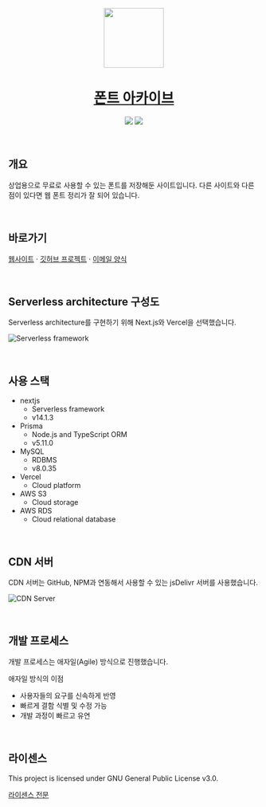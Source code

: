 <p align="center">
  <a href="#">
      <img src="https://fonts-archive.s3.ap-northeast-2.amazonaws.com/logo_squared.png" height="120">
      <h1 align="center">폰트 아카이브</h1>
  </a>
  <p align="center">
    <img src="https://img.shields.io/badge/Compatible%20with-Node%20v18.+-%2337873A"/>
    <img src="https://img.shields.io/badge/Protected%20under-GPL%20v3.0-blue"/>
  </p>
</p>

&nbsp;

## 개요

상업용으로 무료로 사용할 수 있는 폰트를 저장해둔 사이트입니다. 다른 사이트와 다른 점이 있다면 웹 폰트 정리가 잘 되어 있습니다.

&nbsp;

## 바로가기

[웹사이트](https://fonts.taedonn.com) · [깃허브 프로젝트](https://github.com/fonts-archive) · [이메일 양식](https://github.com/taedonn/fonts-archive-email-template)

&nbsp;

## Serverless architecture 구성도

Serverless architecture를 구현하기 위해 Next.js와 Vercel을 선택했습니다.

![Serverless framework](https://fonts-archive.s3.ap-northeast-2.amazonaws.com/readme-serverless-architecture.svg)

&nbsp;

## 사용 스택

- nextjs
  - Serverless framework
  - v14.1.3
- Prisma
  - Node.js and TypeScript ORM
  - v5.11.0
- MySQL
  - RDBMS
  - v8.0.35
- Vercel
  - Cloud platform
- AWS S3
  - Cloud storage
- AWS RDS
  - Cloud relational database

&nbsp;

## CDN 서버

CDN 서버는 GitHub, NPM과 연동해서 사용할 수 있는 jsDelivr 서버를 사용했습니다.

![CDN Server](https://fonts-archive.s3.ap-northeast-2.amazonaws.com/readme-cdn-server.svg)

&nbsp;

## 개발 프로세스

개발 프로세스는 애자일(Agile) 방식으로 진행했습니다.

애자일 방식의 이점

- 사용자들의 요구를 신속하게 반영
- 빠르게 결함 식별 및 수정 가능
- 개발 과정이 빠르고 유연

&nbsp;

## 라이센스

This project is licensed under GNU General Public License v3.0.

[라이센스 전문](https://www.gnu.org/licenses/gpl-3.0.html)

